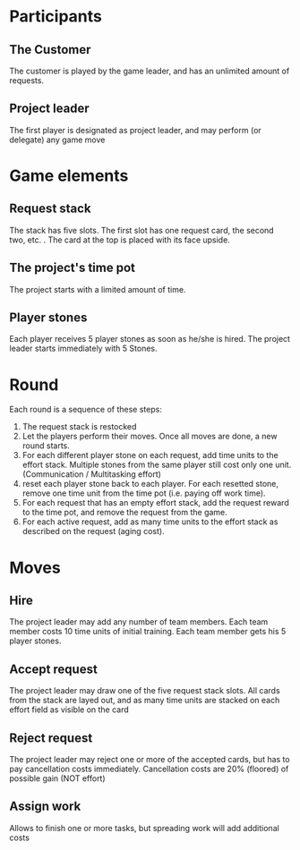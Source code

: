 # Participants

## The Customer
The customer is played by the game leader, and has an unlimited amount of requests.

## Project leader
The first player is designated as project leader, and may perform (or delegate) any game move

# Game elements

## Request stack
The stack has five slots. The first slot has one request card, the second two, etc. .
The card at the top is placed with its face upside.

## The project's time pot
The project starts with a limited amount of time.

## Player stones
Each player receives 5 player stones as soon as he/she is hired.
The project leader starts immediately with 5 Stones.

# Round
Each round is a sequence of these steps:
1. The request stack is restocked
1. Let the players perform their moves. Once all moves are done, a new round starts.
1. For each different player stone on each request, add time units to the effort stack.
   Multiple stones from the same player still cost only one unit. (Communication / Multitasking effort)
1. reset each player stone back to each player.
   For each resetted stone, remove one time unit from the time pot (i.e. paying off work time).
1. For each request that has an empty effort stack, add the request reward to the time pot,
   and remove the request from the game.
1. For each active request, add as many time units 
   to the effort stack as described on the request (aging cost).


# Moves

## Hire
The project leader may add any number of team members. 
Each team member costs 10 time units of initial training.
Each team member gets his 5 player stones.

## Accept request
The project leader may draw one of the five request stack slots.
All cards from the stack are layed out, and as many time units are stacked on each effort field
as visible on the card

## Reject request
The project leader may reject one or more of the accepted cards, 
but has to pay cancellation costs immediately. Cancellation costs are 20% (floored) of possible gain (NOT effort)

## Assign work
Allows to finish one or more tasks, but spreading work will add additional costs
